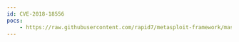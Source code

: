 ```yaml
---
id: CVE-2018-18556
pocs:
    - https://raw.githubusercontent.com/rapid7/metasploit-framework/master/modules/exploits/linux/ssh/vyos_restricted_shell_privesc.rb
---
```

